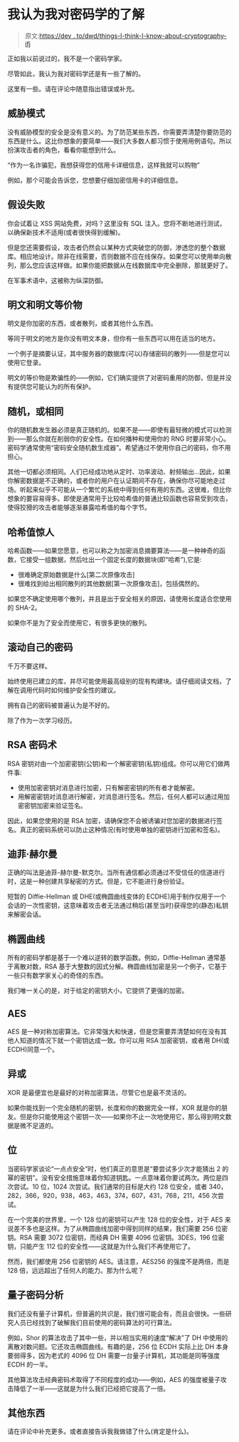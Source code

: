 # 我认为我对密码学的了解

> 原文:[https://dev . to/dwd/things-I-think-I-know-about-cryptography-ifj](https://dev.to/dwd/things-i-think-i-know-about-cryptography-ifj)

正如我以前说过的，我不是一个密码学家。

尽管如此，我认为我对密码学还是有一些了解的。

这里有一些。请在评论中随意指出错误或补充。

## 威胁模式

没有威胁模型的安全是没有意义的。为了防范某些东西，你需要弄清楚你要防范的东西是什么。这比你想象的要简单——我们大多数人都习惯于使用用例语句。所以扮演攻击者的角色，看看你能想到什么。

“作为一名诈骗犯，我想获得您的信用卡详细信息，这样我就可以购物”

例如，那个可能会告诉您，您想要仔细加密信用卡的详细信息。

## 假设失败

你会试着让 XSS 网站免费，对吗？这里没有 SQL 注入。您将不断地进行测试，以确保新技术不适用(或者很快得到缓解)。

但是您还需要假设，攻击者仍然会以某种方式突破您的防御，渗透您的整个数据库。相应地设计。除非在线需要，否则数据不应在线保存。如果您可以使用单向散列，那么您应该这样做。如果你能把数据从在线数据库中完全删除，那就更好了。

在军事术语中，这被称为纵深防御。

## 明文和明文等价物

明文是你加密的东西，或者散列，或者其他什么东西。

等同于明文的地方是你没有明文本身，但你有一些东西可以用在适当的地方。

一个例子是摘要认证，其中服务器的数据库(可以)存储密码的散列——但是您可以使用它登录。

明文的等价物是欺骗性的——例如，它们确实提供了对密码重用的防御，但是并没有提供您可能认为的所有保护。

## 随机，或相同

你的随机数发生器必须是真正随机的。如果不是——即使有最轻微的模式可以检测到——那么你就在削弱你的安全性。在如何播种和使用你的 RNG 时要非常小心。密码学通常使用“密码安全随机数生成器”。希望通过不使用你自己的密码，你不用担心。

其他一切都必须相同。人们已经成功地从定时、功率波动、射频输出...因此，如果你解密数据是不正确的，或者你的用户在认证期间不存在，确保你尽可能地走过场。听起来似乎不可能从一个繁忙的系统中得到任何有用的东西。这很难，但比你想象的要容易得多。即使是通常用于比较哈希值的普通比较函数也容易受到攻击，使得狡猾的攻击者能够逐渐暴露哈希值的每个字节。

## 哈希值惊人

哈希函数——如果您愿意，也可以称之为加密消息摘要算法——是一种神奇的函数，它接受一组数据，然后吐出一个固定长度的数据块(即“哈希”),它是:

*   很难确定原始数据是什么[第二次原像攻击]
*   很难找到给出相同散列的其他数据[第一次原像攻击]，包括偶然的。

如果您不确定使用哪个散列，并且是出于安全相关的原因，请使用长度适合您使用的 SHA-2。

如果你不是为了安全而使用它，有很多更快的散列。

## 滚动自己的密码

千万不要这样。

始终使用已建立的库，并尽可能使用最高级别的现有构建块。请仔细阅读文档，了解在调用代码时如何维护安全性的建议。

拥有自己的密码被普遍认为是不好的。

除了作为一次学习经历。

## RSA 密码术

RSA 密钥对由一个加密密钥(公钥)和一个解密密钥(私钥)组成。你可以用它们做两件事:

*   使用加密密钥对消息进行加密，只有解密密钥的所有者才能解密。
*   用解密密钥对消息进行解密，对消息进行签名。然后，任何人都可以通过用加密密钥加密来验证签名。

因此，如果您使用的是 RSA 加密，请确保您不会被诱骗对您加密的数据进行签名。真正的密码系统可以防止这种情况(有时使用单独的密钥进行加密和签名)。

## 迪菲·赫尔曼

正确的叫法是迪菲-赫尔曼-默克尔。当所有通信都必须通过不受信任的信道进行时，这是一种创建共享秘密的方式。但是，它不能进行身份验证。

短暂的 Diffie-Hellman 或 DHE(或椭圆曲线变体的 ECDHE)用于制作仅用于一个会话的一次性密钥，这意味着攻击者无法通过稍后(甚至当时)获得您的(静态)私钥来解密会话。

## 椭圆曲线

所有的密码学都是基于一个难以逆转的数学函数。例如，Diffie-Hellman 通常基于离散对数，RSA 基于大整数的因式分解。椭圆曲线加密是另一个例子，它基于一些只有数学家关心的奇怪的东西。

我们唯一关心的是，对于给定的密钥大小，它提供了更强的加密。

## AES

AES 是一种对称加密算法。它非常强大和快速，但是您需要弄清楚如何在没有其他人知道的情况下就一个密钥达成一致。你可以用 RSA 加密密钥，或者用 DH(或 ECDH)同意一个。

## 异或

XOR 是最便宜也是最好的对称加密算法，尽管它也是最不灵活的。

如果你能找到一个完全随机的密钥，长度和你的数据完全一样，XOR 就是你的朋友。但是你只能使用这个密钥一次——如果你不止一次地使用它，那么得到明文数据是微不足道的。

## 位

当密码学家谈论“一点点安全”时，他们真正的意思是“要尝试多少次才能猜出 2 的幂的密钥”。没有安全措施意味着你知道钥匙。一点意味着你要试两次。两位是四次尝试。10 位，1024 次尝试。我们通常的目标是大约 128 位安全，或者 340，282，366，920，938，463，463，374，607，431，768，211，456 次尝试。

在一个完美的世界里，一个 128 位的密钥可以产生 128 位的安全性，对于 AES 来说差不多也是这样。为了从椭圆曲线加密中得到同样的结果，我们需要 256 位密钥。RSA 需要 3072 位密钥，而经典 DH 需要 4096 位密钥。3DES，196 位密钥，只能产生 112 位的安全性——这就是为什么我们不再使用它了。

然而，我们都使用 256 位密钥的 AES。请注意，AES256 的强度不是两倍，而是 128 倍，远远超出了任何人的能力。那为什么呢？

## 量子密码分析

我们还没有量子计算机，但普遍的共识是，我们很可能会有，而且会很快。一些研究人员已经找到了破解我们目前使用的密码算法的可行算法。

例如，Shor 的算法攻击了其中一些，并以相当实用的速度“解决”了 DH 中使用的离散对数问题。它还攻击椭圆曲线。有趣的是，256 位 ECDH 实际上比 DH 本身要弱得多，因为老式的 4096 位 DH 需要一台量子计算机，其功能是同等强度 ECDH 的一半。

其他算法攻击经典密码术取得了不同程度的成功——例如，AES 的强度被量子攻击降低了一半——这就是为什么我们已经把它提高了一倍。

## 其他东西

请在评论中补充更多。或者直接告诉我我做错了什么(肯定是什么)。